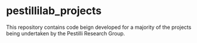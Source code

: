 # pestillilab_projects
This repository contains code beign developed for a majority of the projects being undertaken by the Pestilli Research Group.
